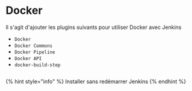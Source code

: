 # Docker

Il s'agit d'ajouter les plugins suivants pour utiliser Docker avec Jenkins

* `Docker`
* `Docker Commons`
* `Docker Pipeline`
* `Docker API`
* `docker-build-step`

<figure><img src="https://github.com/smontri/esgi-devsecops/raw/main/images/docker-plugins.jpg" alt=""><figcaption></figcaption></figure>

{% hint style="info" %}
Installer sans redémarrer Jenkins
{% endhint %}

